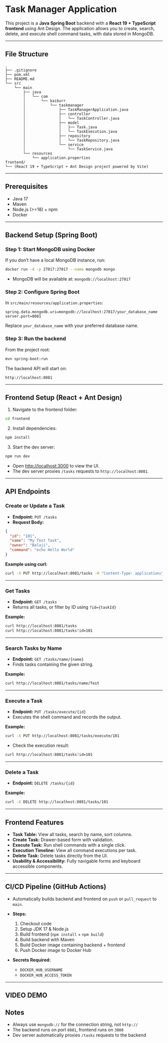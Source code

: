 
# Task Manager Application

This project is a **Java Spring Boot** backend with a **React 19 + TypeScript frontend** using Ant Design. The application allows you to create, search, delete, and execute shell command tasks, with data stored in MongoDB.

---

## **File Structure**

```
.
├── .gitignore
├── pom.xml
├── README.md
└── src
    └── main
        ├── java
        │   └── com
        │       └── kaiburr
        │           └── taskmanager
        │               ├── TaskManagerApplication.java
        │               ├── controller
        │               │   └── TaskController.java
        │               ├── model
        │               │   ├── Task.java
        │               │   └── TaskExecution.java
        │               ├── repository
        │               │   └── TaskRepository.java
        │               └── service
        │                   └── TaskService.java
        └── resources
            └── application.properties
frontend/
└── (React 19 + TypeScript + Ant Design project powered by Vite)
```

---

## **Prerequisites**

- Java 17  
- Maven  
- Node.js (>=18) + npm  
- Docker  

---

## **Backend Setup (Spring Boot)**

### **Step 1: Start MongoDB using Docker**
If you don’t have a local MongoDB instance, run:

```bash
docker run -d -p 27017:27017 --name mongodb mongo
```
- MongoDB will be available at: `mongodb://localhost:27017`

### **Step 2: Configure Spring Boot**
In `src/main/resources/application.properties`:

```properties
spring.data.mongodb.uri=mongodb://localhost:27017/your_database_name
server.port=8081
```
Replace `your_database_name` with your preferred database name.

### **Step 3: Run the backend**
From the project root:

```bash
mvn spring-boot:run
```

The backend API will start on:  
```
http://localhost:8081
```

---

## **Frontend Setup (React + Ant Design)**

1. Navigate to the frontend folder:

```bash
cd frontend
```

2. Install dependencies:

```bash
npm install
```

3. Start the dev server:

```bash
npm run dev
```

- Open [http://localhost:3000](http://localhost:3000) to view the UI.  
- The dev server proxies `/tasks` requests to `http://localhost:8081`.

---

## **API Endpoints**

### **Create or Update a Task**
- **Endpoint:** `PUT /tasks`  
- **Request Body:**
```json
{
  "id": "101",
  "name": "My Test Task",
  "owner": "Balaji",
  "command": "echo Hello World"
}
```

**Example using curl:**
```bash
curl -X PUT http://localhost:8081/tasks -H "Content-Type: application/json" -d '{"id": "101", "name": "My Test Task", "owner": "Balaji", "command": "echo Hello World"}'
```

---

### **Get Tasks**
- **Endpoint:** `GET /tasks`  
- Returns all tasks, or filter by ID using `?id={taskId}`

**Example:**
```bash
curl http://localhost:8081/tasks
curl http://localhost:8081/tasks?id=101
```

---

### **Search Tasks by Name**
- **Endpoint:** `GET /tasks/name/{name}`  
- Finds tasks containing the given string.

**Example:**
```bash
curl http://localhost:8081/tasks/name/Test
```

---

### **Execute a Task**
- **Endpoint:** `PUT /tasks/execute/{id}`  
- Executes the shell command and records the output.

**Example:**
```bash
curl -X PUT http://localhost:8081/tasks/execute/101
```
- Check the execution result:
```bash
curl http://localhost:8081/tasks?id=101
```

---

### **Delete a Task**
- **Endpoint:** `DELETE /tasks/{id}`

**Example:**
```bash
curl -X DELETE http://localhost:8081/tasks/101
```

---

## **Frontend Features**

- **Task Table:** View all tasks, search by name, sort columns.  
- **Create Task:** Drawer-based form with validation.  
- **Execute Task:** Run shell commands with a single click.  
- **Execution Timeline:** View all command executions per task.  
- **Delete Task:** Delete tasks directly from the UI.  
- **Usability & Accessibility:** Fully navigable forms and keyboard accessible components.

---

## **CI/CD Pipeline (GitHub Actions)**

- Automatically builds backend and frontend on `push` or `pull_request` to `main`.  
- **Steps:**
  1. Checkout code
  2. Setup JDK 17 & Node.js
  3. Build frontend (`npm install` + `npm build`)
  4. Build backend with Maven
  5. Build Docker image containing backend + frontend
  6. Push Docker image to Docker Hub

- **Secrets Required:**
  - `DOCKER_HUB_USERNAME`
  - `DOCKER_HUB_ACCESS_TOKEN`

---

## **VIDEO DEMO**


## **Notes**

- Always use `mongodb://` for the connection string, not `http://`  
- The backend runs on port `8081`, frontend runs on `3000`  
- Dev server automatically proxies `/tasks` requests to the backend

